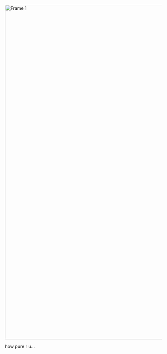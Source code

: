 <img width="3120" height="1075" alt="Frame 1" src="https://github.com/user-attachments/assets/dbec0a5f-f717-4092-b738-739a8e3dfdd7" />

how pure r u...


